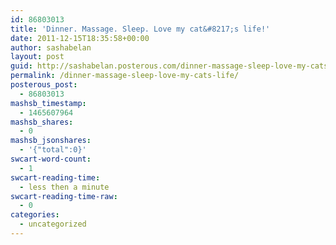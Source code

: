 ```yaml
---
id: 86803013
title: 'Dinner. Massage. Sleep. Love my cat&#8217;s life!'
date: 2011-12-15T18:35:58+00:00
author: sashabelan
layout: post
guid: http://sashabelan.posterous.com/dinner-massage-sleep-love-my-cats-life
permalink: /dinner-massage-sleep-love-my-cats-life/
posterous_post:
  - 86803013
mashsb_timestamp:
  - 1465607964
mashsb_shares:
  - 0
mashsb_jsonshares:
  - '{"total":0}'
swcart-word-count:
  - 1
swcart-reading-time:
  - less then a minute
swcart-reading-time-raw:
  - 0
categories:
  - uncategorized
---
```

[](http://instagr.am/p/ZS0-Z/)